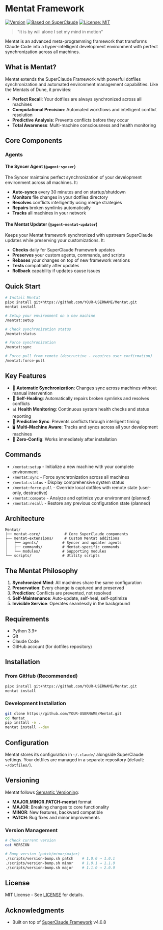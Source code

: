 # Mentat Framework

[![Version](https://img.shields.io/badge/version-1.0.0--mentat-blue)](https://github.com/a-alphayed/Mentat/releases)
[![Based on SuperClaude](https://img.shields.io/badge/based%20on-SuperClaude%20v4.0.8-purple)](https://github.com/SuperClaude-Org/SuperClaude_Framework)
[![License: MIT](https://img.shields.io/badge/License-MIT-yellow.svg)](https://opensource.org/licenses/MIT)

> "It is by will alone I set my mind in motion"

Mentat is an advanced meta-programming framework that transforms Claude Code into a hyper-intelligent development environment with perfect synchronization across all machines.

## What is Mentat?

Mentat extends the SuperClaude Framework with powerful dotfiles synchronization and automated environment management capabilities. Like the Mentats of Dune, it provides:

- **Perfect Recall**: Your dotfiles are always synchronized across all machines
- **Computational Precision**: Automated workflows and intelligent conflict resolution
- **Predictive Analysis**: Prevents conflicts before they occur
- **Total Awareness**: Multi-machine consciousness and health monitoring

## Core Components

### Agents

#### The Syncer Agent (`@agent-syncer`)

The Syncer maintains perfect synchronization of your development environment across all machines. It:
- **Auto-syncs** every 30 minutes and on startup/shutdown
- **Monitors** file changes in your dotfiles directory
- **Resolves** conflicts intelligently using merge strategies
- **Repairs** broken symlinks automatically
- **Tracks** all machines in your network

#### The Mentat Updater (`@agent-mentat-updater`)

Keeps your Mentat framework synchronized with upstream SuperClaude updates while preserving your customizations. It:
- **Checks** daily for SuperClaude Framework updates
- **Preserves** your custom agents, commands, and scripts
- **Rebases** your changes on top of new framework versions
- **Tests** compatibility after updates
- **Rollback** capability if updates cause issues

## Quick Start

```bash
# Install Mentat
pipx install git+https://github.com/YOUR-USERNAME/Mentat.git
mentat install

# Setup your environment on a new machine
/mentat:setup

# Check synchronization status
/mentat:status

# Force synchronization
/mentat:sync

# Force pull from remote (destructive - requires user confirmation)
/mentat:force-pull
```

## Key Features

- 🔄 **Automatic Synchronization**: Changes sync across machines without manual intervention
- 🏥 **Self-Healing**: Automatically repairs broken symlinks and resolves conflicts
- 📊 **Health Monitoring**: Continuous system health checks and status reporting
- 🔮 **Predictive Sync**: Prevents conflicts through intelligent timing
- 🖥️ **Multi-Machine Aware**: Tracks and syncs across all your development machines
- 🚀 **Zero-Config**: Works immediately after installation

## Commands

- `/mentat:setup` - Initialize a new machine with your complete environment
- `/mentat:sync` - Force synchronization across all machines
- `/mentat:status` - Display comprehensive system status
- `/mentat:force-pull` - Override local dotfiles with remote state (user-only, destructive)
- `/mentat:compute` - Analyze and optimize your environment (planned)
- `/mentat:recall` - Restore any previous configuration state (planned)

## Architecture

```text
Mentat/
├── mentat-core/           # Core SuperClaude components
├── mentat-extensions/     # Custom Mentat additions
│   ├── agents/           # Syncer and updater agents
│   ├── commands/         # Mentat-specific commands
│   └── modules/          # Supporting modules
└── scripts/              # Utility scripts
```

## The Mentat Philosophy

1. **Synchronized Mind**: All machines share the same configuration
2. **Preservation**: Every change is captured and preserved
3. **Prediction**: Conflicts are prevented, not resolved
4. **Self-Maintenance**: Auto-update, self-heal, self-optimize
5. **Invisible Service**: Operates seamlessly in the background

## Requirements

- Python 3.9+
- Git
- Claude Code
- GitHub account (for dotfiles repository)

## Installation

### From GitHub (Recommended)

```bash
pipx install git+https://github.com/YOUR-USERNAME/Mentat.git
mentat install
```

### Development Installation

```bash
git clone https://github.com/YOUR-USERNAME/Mentat.git
cd Mentat
pip install -e .
mentat install --dev
```

## Configuration

Mentat stores its configuration in `~/.claude/` alongside SuperClaude settings. Your dotfiles are managed in a separate repository (default: `~/dotfiles/`).

## Versioning

Mentat follows [Semantic Versioning](https://semver.org/):

- **MAJOR.MINOR.PATCH-mentat** format
- **MAJOR**: Breaking changes to core functionality
- **MINOR**: New features, backward compatible
- **PATCH**: Bug fixes and minor improvements

### Version Management

```bash
# Check current version
cat VERSION

# Bump version (patch/minor/major)
./scripts/version-bump.sh patch    # 1.0.0 → 1.0.1
./scripts/version-bump.sh minor    # 1.0.1 → 1.1.0
./scripts/version-bump.sh major    # 1.1.0 → 2.0.0
```

## License

MIT License - See [LICENSE](LICENSE) for details.

## Acknowledgments

- Built on top of [SuperClaude Framework](https://github.com/SuperClaude-Org/SuperClaude_Framework) v4.0.8
